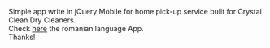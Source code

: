 Simple app write in jQuery Mobile for home pick-up service built for Crystal Clean Dry Cleaners.<br>
Check <a href="http://www.octavianmos.esy.es/projects/appCrystal/index.html">here</a> the romanian language App.<br>
Thanks!
